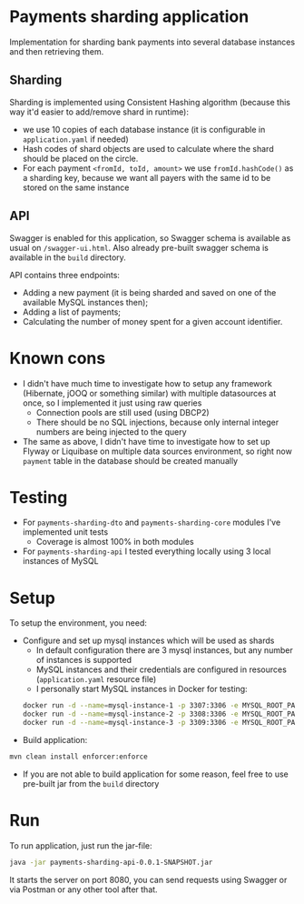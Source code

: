 # Payments sharding application

Implementation for sharding bank payments into several database instances and then retrieving them.

## Sharding

Sharding is implemented using Consistent Hashing algorithm (because this way it'd easier to add/remove shard in runtime):
* we use 10 copies of each database instance (it is configurable in `application.yaml` if needed)
* Hash codes of shard objects are used to calculate where the shard should be placed on the circle.
* For each payment `<fromId, toId, amount>` we use `fromId.hashCode()` as a sharding key, because we want all payers with the same id to be stored on the same instance

## API

Swagger is enabled for this application, so Swagger schema is available as usual on `/swagger-ui.html`. Also already pre-built swagger schema is available in the `build` directory.

API contains three endpoints:
* Adding a new payment (it is being sharded and saved on one of the available MySQL instances then);
* Adding a list of payments;
* Calculating the number of money spent for a given account identifier.

# Known cons

* I didn't have much time to investigate how to setup any framework (Hibernate, jOOQ or something similar) with multiple datasources at once, so I implemented it just using raw queries
    * Connection pools are still used (using DBCP2)
    * There should be no SQL injections, because only internal integer numbers are being injected to the query
* The same as above, I didn't have time to investigate how to set up Flyway or Liquibase on multiple data sources environment, so right now `payment` table in the database should be created manually 

# Testing

* For `payments-sharding-dto` and `payments-sharding-core` modules I've implemented unit tests
    * Coverage is almost 100% in both modules
* For `payments-sharding-api` I tested everything locally using 3 local instances of MySQL

# Setup

To setup the environment, you need:
* Configure and set up mysql instances which will be used as shards
    * In default configuration there are 3 mysql instances, but any number of instances is supported
    * MySQL instances and their credentials are configured in resources (`application.yaml` resource file)
    * I personally start MySQL instances in Docker for testing:
    ```bash
    docker run -d --name=mysql-instance-1 -p 3307:3306 -e MYSQL_ROOT_PASSWORD=1 mysql
    docker run -d --name=mysql-instance-2 -p 3308:3306 -e MYSQL_ROOT_PASSWORD=1 mysql
    docker run -d --name=mysql-instance-3 -p 3309:3306 -e MYSQL_ROOT_PASSWORD=1 mysql
    ```
* Build application:
```bash
mvn clean install enforcer:enforce
```
* If you are not able to build application for some reason, feel free to use pre-built jar from the `build` directory

# Run

To run application, just run the jar-file:
```bash
java -jar payments-sharding-api-0.0.1-SNAPSHOT.jar
```

It starts the server on port 8080, you can send requests using Swagger or via Postman or any other tool after that.
